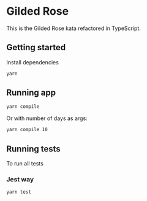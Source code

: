 # Gilded Rose

This is the Gilded Rose kata refactored in TypeScript.

## Getting started

Install dependencies

```sh
yarn
```

## Running app

```sh
yarn compile
```

Or with number of days as args:

```sh
yarn compile 10
```

## Running tests

To run all tests

### Jest way

```sh
yarn test
```
